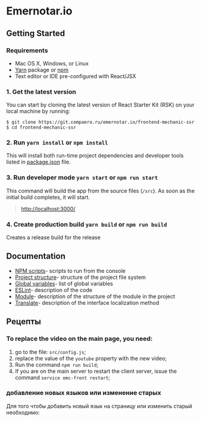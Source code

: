 # Emernotar.io

## Getting Started

### Requirements

  * Mac OS X, Windows, or Linux
  * [Yarn](https://yarnpkg.com/) package or [npm](https://www.npmjs.com)
  * Text editor or IDE pre-configured with React/JSX
  
### 1. Get the latest version

You can start by cloning the latest version of React Starter Kit (RSK) on your
local machine by running:

```shell
$ git clone https://git.compaero.ru/emernotar.io/frontend-mechanic-ssr
$ cd frontend-mechanic-ssr
```
### 2. Run `yarn install` or `npm install`

This will install both run-time project dependencies and developer tools listed
in [package.json](./package.json) file.

### 3. Run developer mode `yarn start` or `npm run start`

This command will build the app from the source files (`/src`). 
As soon as the initial build completes, it will start.

> [http://localhost:3000/](http://localhost:3000/) 

### 4. Create production build `yarn build` or `npm run build`

Creates a release build for the release

## Documentation

* [NPM scripts](./docs/npm_scripts.md)- scripts to run from the console
* [Project structure](./docs/structure.md)- structure of the project file system
* [Global variables](./docs/global_variables.md)- list of global variables
* [ESLint](./docs/eslint_guide.md)- description of the code
* [Module](./docs/module.md)- description of the structure of the module in the project
* [Translate](./docs/translate.md)- description of the interface localization method


## Рецепты

### To replace the video on the main page, you need:

1. go to the file: `src/config.js`;
2. replace the value of the `youtube` property with the new video;
3. Run the command `npm run build`;
4. If you are on the main server to restart the client server, issue the command `service emc-front restart`;

### добавление новых языков или изменение старых

Для того чтобы добавить новый язык на страницу или изменить старый необходимо:

